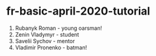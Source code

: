 # fr-basic-april-2020-tutorial


1. Rubanyk Roman - young oarsman!
2. Zenin Vladymyr - student
3. Savelii Sychov - mentor
4. Vladimir Pronenko - batman!